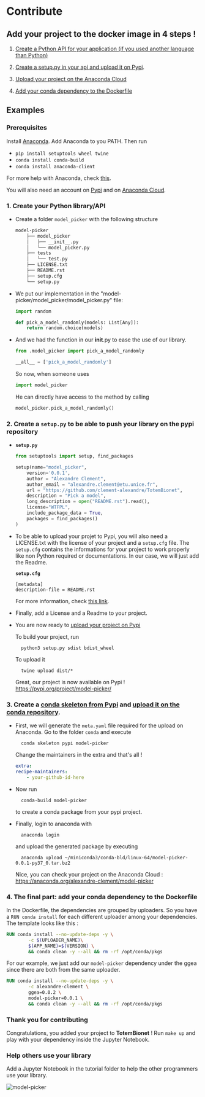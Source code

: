 # Contribute

## **Add your project to the docker image in 4 steps !**

1. [Create a Python API for your application (if you used another language than Python)](CONTRIBUTING.md#1-create-your-python-libraryapi)

2. [Create a setup.py in your api and upload it on Pypi](CONTRIBUTING.md#2-create-a-setuppy-to-be-able-to-push-your-library-on-the-pypi-repository).

3. [Upload your project on the Anaconda Cloud](CONTRIBUTING.md#3-create-a-conda-skeleton-from-pypi-and-upload-it-on-the-conda-repository)

4. [Add your conda dependency to the Dockerfile](CONTRIBUTING.md#4-the-final-part-add-your-conda-dependency-to-the-dockerfile)

## Examples

### Prerequisites

Install [Anaconda](https://www.anaconda.com/download).
Add Anaconda to you PATH.
Then run
* `pip install setuptools wheel twine`
* `conda install conda-build`
* `conda install anaconda-client`

For more help with Anaconda, check [this](https://conda.io/docs/user-guide/install).

You will also need an account on [Pypi](https://pypi.org/account/register/) and on [Anaconda Cloud](https://anaconda.org/).

### 1. Create your Python library/API

* Create a folder `model_picker` with the following structure

    ```bash
    model-picker
        ├── model_picker
        │   ├── __init__.py
        │   └── model_picker.py
        ├── tests
        │   └── test.py
        ├── LICENSE.txt
        ├── README.rst
        ├── setup.cfg
        └── setup.py
    ```

* We put our implementation in the "model-picker/model_picker/model_picker.py" file:

    ```python
    import random

    def pick_a_model_randomly(models: List[Any]):
        return random.choice(models)
    ```

* And we had the function in our __init__.py to ease the use of our library.

    ```python
    from .model_picker import pick_a_model_randomly

    __all__ = ['pick_a_model_randomly']
    ```

    So now, when someone uses 

    ```python 
    import model_picker
    ```

    He can directly have access to the method by calling 

    ```python 
    model_picker.pick_a_model_randomly()
    ```

### 2. Create a `setup.py` to be able to push your library on the pypi repository

* **`setup.py`**

    ```python
    from setuptools import setup, find_packages

    setup(name="model_picker",
        version='0.0.1',
        author = "Alexandre Clement",
        author_email = "alexandre.clement@etu.unice.fr",
        url = "https://github.com/clement-alexandre/TotemBionet",
        description = "Pick a model",
        long_description = open("README.rst").read(),
        license="WTFPL",
        include_package_data = True,
        packages = find_packages()
    )
    ```

* To be able to upload your projet to Pypi, you will also need a LICENSE.txt with the license of your project and a `setup.cfg` file.
The `setup.cfg` contains the informations for your project to work properly like non Python required or documentations. In our case, we will just add the Readme.

    **`setup.cfg`**
    ```
    [metadata]
    description-file = README.rst
    ```

    For more information, check [this link](https://docs.python.org/3.7/distutils/configfile.html).

* Finally, add a License and a Readme to your project.

* You are now ready to [upload your project on Pypi](https://packaging.python.org/tutorials/packaging-projects/)

    To build your project, run

        python3 setup.py sdist bdist_wheel

    To upload it

        twine upload dist/*


    Great, our project is now available on Pypi ! https://pypi.org/project/model-picker/

### 3. Create a [conda skeleton from Pypi](https://conda.io/docs/user-guide/tutorials/build-pkgs-skeleton.html) and [upload it on the conda repository](https://conda.io/docs/user-guide/tutorials/build-pkgs-skeleton.html#optional-uploading-packages-to-anaconda-org).

* First, we will generate the `meta.yaml` file required for the upload on Anaconda. Go to the folder `conda` and execute 

        conda skeleton pypi model-picker

    Change the maintainers in the extra and that's all !

    ```yaml
    extra:
    recipe-maintainers:
        - your-github-id-here
    ```

* Now run 
        
        conda-build model-picker
    
    to create a conda package from your pypi project.

* Finally, login to anaconda with 

        anaconda login
    
    and upload the generated package by executing 
        
        anaconda upload ~/miniconda3/conda-bld/linux-64/model-picker-0.0.1-py37_0.tar.bz2

    Nice, you can check your project on the Anaconda Cloud : https://anaconda.org/alexandre-clement/model-picker

### 4. The final part: add your conda dependency to the Dockerfile

In the Dockerfile, the dependencies are grouped by uploaders. So you have a `RUN conda install` for each different uploader among your dependencies. The template looks like this :

```Dockerfile
RUN conda install --no-update-deps -y \
        -c $(UPLOADER_NAME)\
        $(APP_NAME)=$(VERSION) \
        && conda clean -y --all && rm -rf /opt/conda/pkgs
```

For our example, we just add our `model-picker` dependency under the ggea since there are both from the same uploader.

```Dockerfile
RUN conda install --no-update-deps -y \
        -c alexandre-clement \
        ggea=0.0.2 \
        model-picker=0.0.1 \
        && conda clean -y --all && rm -rf /opt/conda/pkgs
```

### Thank you for contributing

Congratulations, you added your project to **TotemBionet** !
Run `make up` and play with your dependency inside the Jupyter Notebook.

### Help others use your library

Add a Jupyter Notebook in the tutorial folder to help the other programmers use your library.

![model-picker](docs/source/static/model-picker.png)